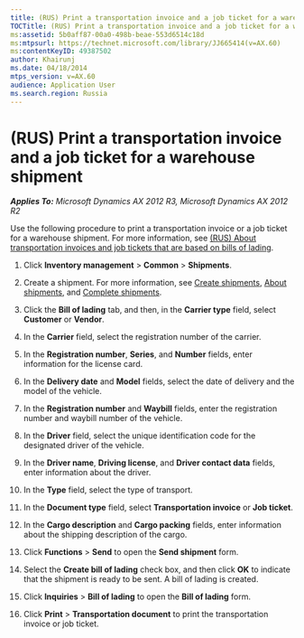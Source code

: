 ```yaml
---
title: (RUS) Print a transportation invoice and a job ticket for a warehouse shipment
TOCTitle: (RUS) Print a transportation invoice and a job ticket for a warehouse shipment
ms:assetid: 5b0aff87-00a0-498b-beae-553d6514c18d
ms:mtpsurl: https://technet.microsoft.com/library/JJ665414(v=AX.60)
ms:contentKeyID: 49387502
author: Khairunj
ms.date: 04/18/2014
mtps_version: v=AX.60
audience: Application User
ms.search.region: Russia
---
```


# (RUS) Print a transportation invoice and a job ticket for a warehouse shipment 


_**Applies To:** Microsoft Dynamics AX 2012 R3, Microsoft Dynamics AX 2012 R2_

Use the following procedure to print a transportation invoice or a job ticket for a warehouse shipment. For more information, see [(RUS) About transportation invoices and job tickets that are based on bills of lading](rus-about-transportation-invoices-and-job-tickets-that-are-based-on-bills-of-lading.md).

1.  Click **Inventory management** \> **Common** \> **Shipments**.

2.  Create a shipment. For more information, see [Create shipments](create-shipments.md), [About shipments](about-shipments.md), and [Complete shipments](complete-shipments.md).

3.  Click the **Bill of lading** tab, and then, in the **Carrier type** field, select **Customer** or **Vendor**.

4.  In the **Carrier** field, select the registration number of the carrier.

5.  In the **Registration number**, **Series**, and **Number** fields, enter information for the license card.

6.  In the **Delivery date** and **Model** fields, select the date of delivery and the model of the vehicle.

7.  In the **Registration number** and **Waybill** fields, enter the registration number and waybill number of the vehicle.

8.  In the **Driver** field, select the unique identification code for the designated driver of the vehicle.

9.  In the **Driver name**, **Driving license**, and **Driver contact data** fields, enter information about the driver.

10. In the **Type** field, select the type of transport.

11. In the **Document type** field, select **Transportation invoice** or **Job ticket**.

12. In the **Cargo description** and **Cargo packing** fields, enter information about the shipping description of the cargo.

13. Click **Functions** \> **Send** to open the **Send shipment** form.

14. Select the **Create bill of lading** check box, and then click **OK** to indicate that the shipment is ready to be sent. A bill of lading is created.

15. Click **Inquiries** \> **Bill of lading** to open the **Bill of lading** form.

16. Click **Print** \> **Transportation document** to print the transportation invoice or job ticket.

  


